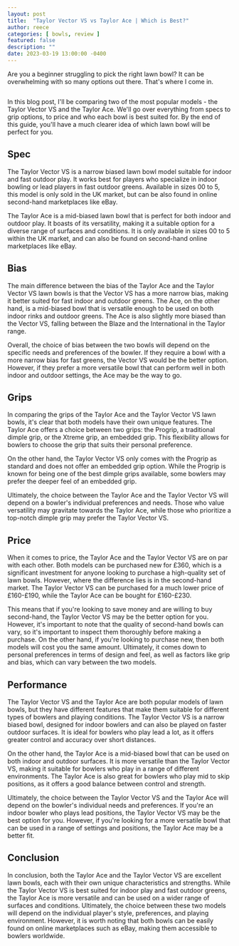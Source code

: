 ```yaml
---
layout: post
title:  "Taylor Vector VS vs Taylor Ace | Which is Best?"
author: reece
categories: [ bowls, review ]
featured: false
description: ""
date: 2023-03-19 13:00:00 -0400
---
```

    

<!-- wp:paragraph -->
<p xmlns="http://www.w3.org/1999/xhtml">Are you a beginner struggling to pick the right lawn bowl? It can be overwhelming with so many options out there. That's where I come in. </p>
<!-- /wp:paragraph -->

<!-- wp:image {"id":2062,"sizeSlug":"large","linkDestination":"none"} -->
<figure class="wp-block-image size-large"><img src="/img/posts/taylor-vector-vs-vs-taylor-ace-1024x576.jpg" alt="" class="wp-image-2062"/></figure>
<!-- /wp:image -->

<!-- wp:paragraph -->
<p>In this blog post, I'll be comparing two of the most popular models - the Taylor Vector VS and the Taylor Ace. We'll go over everything from specs to grip options, to price and who each bowl is best suited for. By the end of this guide, you'll have a much clearer idea of which lawn bowl will be perfect for you.</p>
<!-- /wp:paragraph -->

<!-- wp:heading -->
<h2>Spec</h2>
<!-- /wp:heading -->

<!-- wp:paragraph -->
<p>The Taylor Vector VS is a narrow biased lawn bowl model suitable for indoor and fast outdoor play. It works best for players who specialize in indoor bowling or lead players in fast outdoor greens. Available in sizes 00 to 5, this model is only sold in the UK market, but can be also found in online second-hand marketplaces like eBay.</p>
<!-- /wp:paragraph -->

<!-- wp:paragraph -->
<p>The Taylor Ace is a mid-biased lawn bowl that is perfect for both indoor and outdoor play. It boasts of its versatility, making it a suitable option for a diverse range of surfaces and conditions. It is only available in sizes 00 to 5 within the UK market, and can also be found on second-hand online marketplaces like eBay.</p>
<!-- /wp:paragraph -->

<!-- wp:heading -->
<h2>Bias</h2>
<!-- /wp:heading -->

<!-- wp:paragraph -->
<p>The main difference between the bias of the Taylor Ace and the Taylor Vector VS lawn bowls is that the Vector VS has a more narrow bias, making it better suited for fast indoor and outdoor greens. The Ace, on the other hand, is a mid-biased bowl that is versatile enough to be used on both indoor rinks and outdoor greens. The Ace is also slightly more biased than the Vector VS, falling between the Blaze and the International in the Taylor range.</p>
<!-- /wp:paragraph -->

<!-- wp:paragraph -->
<p>Overall, the choice of bias between the two bowls will depend on the specific needs and preferences of the bowler. If they require a bowl with a more narrow bias for fast greens, the Vector VS would be the better option. However, if they prefer a more versatile bowl that can perform well in both indoor and outdoor settings, the Ace may be the way to go.</p>
<!-- /wp:paragraph -->

<!-- wp:heading -->
<h2>Grips</h2>
<!-- /wp:heading -->

<!-- wp:paragraph -->
<p>In comparing the grips of the Taylor Ace and the Taylor Vector VS lawn bowls, it's clear that both models have their own unique features. The Taylor Ace offers a choice between two grips: the Progrip, a traditional dimple grip, or the Xtreme grip, an embedded grip. This flexibility allows for bowlers to choose the grip that suits their personal preference.</p>
<!-- /wp:paragraph -->

<!-- wp:paragraph -->
<p>On the other hand, the Taylor Vector VS only comes with the Progrip as standard and does not offer an embedded grip option. While the Progrip is known for being one of the best dimple grips available, some bowlers may prefer the deeper feel of an embedded grip.</p>
<!-- /wp:paragraph -->

<!-- wp:paragraph -->
<p>Ultimately, the choice between the Taylor Ace and the Taylor Vector VS will depend on a bowler's individual preferences and needs. Those who value versatility may gravitate towards the Taylor Ace, while those who prioritize a top-notch dimple grip may prefer the Taylor Vector VS.</p>
<!-- /wp:paragraph -->

<!-- wp:heading -->
<h2>Price</h2>
<!-- /wp:heading -->

<!-- wp:paragraph -->
<p>When it comes to price, the Taylor Ace and the Taylor Vector VS are on par with each other. Both models can be purchased new for £360, which is a significant investment for anyone looking to purchase a high-quality set of lawn bowls. However, where the difference lies is in the second-hand market. The Taylor Vector VS can be purchased for a much lower price of £160-£190, while the Taylor Ace can be bought for £160-£230.</p>
<!-- /wp:paragraph -->

<!-- wp:paragraph -->
<p>This means that if you're looking to save money and are willing to buy second-hand, the Taylor Vector VS may be the better option for you. However, it's important to note that the quality of second-hand bowls can vary, so it's important to inspect them thoroughly before making a purchase. On the other hand, if you're looking to purchase new, then both models will cost you the same amount. Ultimately, it comes down to personal preferences in terms of design and feel, as well as factors like grip and bias, which can vary between the two models.</p>
<!-- /wp:paragraph -->

<!-- wp:heading -->
<h2>Performance</h2>
<!-- /wp:heading -->

<!-- wp:paragraph -->
<p>The Taylor Vector VS and the Taylor Ace are both popular models of lawn bowls, but they have different features that make them suitable for different types of bowlers and playing conditions. The Taylor Vector VS is a narrow biased bowl, designed for indoor bowlers and can also be played on faster outdoor surfaces. It is ideal for bowlers who play lead a lot, as it offers greater control and accuracy over short distances.</p>
<!-- /wp:paragraph -->

<!-- wp:paragraph -->
<p>On the other hand, the Taylor Ace is a mid-biased bowl that can be used on both indoor and outdoor surfaces. It is more versatile than the Taylor Vector VS, making it suitable for bowlers who play in a range of different environments. The Taylor Ace is also great for bowlers who play mid to skip positions, as it offers a good balance between control and strength.</p>
<!-- /wp:paragraph -->

<!-- wp:paragraph -->
<p>Ultimately, the choice between the Taylor Vector VS and the Taylor Ace will depend on the bowler's individual needs and preferences. If you're an indoor bowler who plays lead positions, the Taylor Vector VS may be the best option for you. However, if you're looking for a more versatile bowl that can be used in a range of settings and positions, the Taylor Ace may be a better fit.</p>
<!-- /wp:paragraph -->

<!-- wp:heading -->
<h2>Conclusion</h2>
<!-- /wp:heading -->

<!-- wp:paragraph -->
<p>In conclusion, both the Taylor Ace and the Taylor Vector VS are excellent lawn bowls, each with their own unique characteristics and strengths. While the Taylor Vector VS is best suited for indoor play and fast outdoor greens, the Taylor Ace is more versatile and can be used on a wider range of surfaces and conditions. Ultimately, the choice between these two models will depend on the individual player's style, preferences, and playing environment. However, it is worth noting that both bowls can be easily found on online marketplaces such as eBay, making them accessible to bowlers worldwide.</p>
<!-- /wp:paragraph -->
    